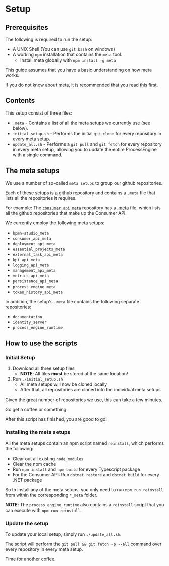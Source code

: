 # Setup

## Prerequisites

The following is required to run the setup:
- A UNIX Shell (You can use `git bash` on windows)
- A working `npm` installation that contains the `meta` tool.
    - Install meta globally with `npm install -g meta`

This guide assumes that you have a basic understanding on how meta works.

If you do not know about meta, it is recommended that you read [this](https://www.npmjs.com/package/meta) first.

## Contents

This setup consist of three files:
 - `.meta` - Contains a list of all the meta setups we currently use (see below).
 - `initial_setup.sh` - Performs the initial `git clone` for every repository
in every meta setup.
 - `update_all.sh` - Performs a `git pull` and `git fetch` for every repository
in every meta setup, allowing you to update the entire ProcessEngine
with a single command.

## The meta setups

We use a number of so-called `meta setups` to group our github repositories.

Each of these setups is a github repository and contains a `.meta` file
that lists all the repositories it requires.

For example:
The [`consumer_api_meta`](https://github.com/process-engine/consumer_api_meta) repository has a [.meta](https://github.com/process-engine/consumer_api_meta/blob/develop/.meta) file,
which lists all the github repositories that make up the Consumer API.

We currently employ the following meta setups:
 - `bpmn-studio_meta`
 - `consumer_api_meta`
 - `deployment_api_meta`
 - `essential_projects_meta`
 - `external_task_api_meta`
 - `kpi_api_meta`
 - `logging_api_meta`
 - `management_api_meta`
 - `metrics_api_meta`
 - `persistence_api_meta`
 - `process_engine_meta`
 - `token_history_api_meta`

In addition, the setup's `.meta` file contains the following separate repositories:
 - `documentation`
 - `identity_server`
 - `process_engine_runtime`

## How to use the scripts

### Initial Setup

1. Download all three setup files
    - **NOTE**: All files **must** be stored at the same location!
2. Run `./initial_setup.sh`
    - All meta setups will now be cloned locally
    - After that, all repositories are cloned into the individual meta setups

Given the great number of repositories we use, this can take a few minutes.

Go get a coffee or something.

After this script has finished, you are good to go!

### Installing the meta setups

All the meta setups contain an npm script named `reinstall`, which performs
the following:
- Clear out all existing `node_modules`
- Clear the npm cache
- Run `npm install` and `npm build` for every Typescript package
- For the Consumer API: Run `dotnet restore` and `dotnet build` for every .NET package

So to install any of the meta setups, you only need to run `npm run reinstall`
from within the corresponding `*_meta` folder.

**NOTE**:
The `process_engine_runtime` also contains a `reinstall` script that you can
execute with `npm run reinstall`.

### Update the setup

To update your local setup, simply run `./update_all.sh`.

The script will perform the `git pull && git fetch -p --all` command over every
repository in every meta setup.

Time for another coffee.
